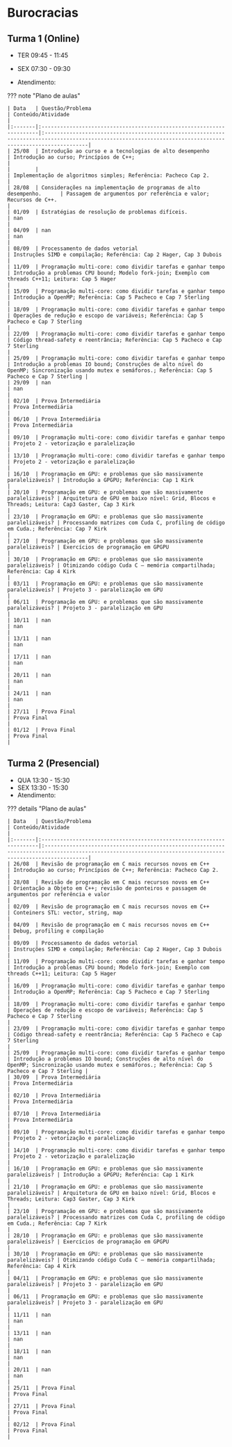 

# Burocracias 

## Turma 1 (Online)

* TER 09:45 - 11:45
* SEX 07:30 - 09:30

* Atendimento: 

??? note "Plano de aulas"


    | Data   | Questão/Problema                                                     | Conteúdo/Atividade                                                                                                                                        |
    |:-------|:---------------------------------------------------------------------|:----------------------------------------------------------------------------------------------------------------------------------------------------------|
    | 25/08  | Introdução ao curso e a tecnologias de alto desempenho               | Introdução ao curso; Princípios de C++;                                                                                                                   |
    |        |                                                                      | Implementação de algoritmos simples; Referência: Pacheco Cap 2.                                                                                           |
    | 28/08  | Considerações na implementação de programas de alto desempenho.      | Passagem de argumentos por referência e valor; Recursos de C++.                                                                                           |
    | 01/09  | Estratégias de resolução de problemas difíceis.                      | nan                                                                                                                                                       |
    | 04/09  | nan                                                                  | nan                                                                                                                                                       |
    | 08/09  | Processamento de dados vetorial                                      | Instruções SIMD e compilação; Referência: Cap 2 Hager, Cap 3 Dubois                                                                                       |
    | 11/09  | Programação multi-core: como dividir tarefas e ganhar tempo          | Introdução a problemas CPU bound; Modelo fork-join; Exemplo com threads C++11; Leitura: Cap 5 Hager                                                       |
    | 15/09  | Programação multi-core: como dividir tarefas e ganhar tempo          | Introdução a OpenMP; Referência: Cap 5 Pacheco e Cap 7 Sterling                                                                                           |
    | 18/09  | Programação multi-core: como dividir tarefas e ganhar tempo          | Operações de redução e escopo de variáveis; Referência: Cap 5 Pacheco e Cap 7 Sterling                                                                    |
    | 22/09  | Programação multi-core: como dividir tarefas e ganhar tempo          | Código thread-safety e reentrância; Referência: Cap 5 Pacheco e Cap 7 Sterling                                                                            |
    | 25/09  | Programação multi-core: como dividir tarefas e ganhar tempo          | Introdução a problemas IO bound; Construções de alto nível do OpenMP; Sincronização usando mutex e semáforos.; Referência: Cap 5 Pacheco e Cap 7 Sterling |
    | 29/09  | nan                                                                  | nan                                                                                                                                                       |
    | 02/10  | Prova Intermediária                                                  | Prova Intermediária                                                                                                                                       |
    | 06/10  | Prova Intermediária                                                  | Prova Intermediária                                                                                                                                       |
    | 09/10  | Programação multi-core: como dividir tarefas e ganhar tempo          | Projeto 2 - vetorização e paralelização                                                                                                                   |
    | 13/10  | Programação multi-core: como dividir tarefas e ganhar tempo          | Projeto 2 - vetorização e paralelização                                                                                                                   |
    | 16/10  | Programação em GPU: e problemas que são massivamente paralelizáveis? | Introdução a GPGPU; Referência: Cap 1 Kirk                                                                                                                |
    | 20/10  | Programação em GPU: e problemas que são massivamente paralelizáveis? | Arquitetura de GPU em baixo nível: Grid, Blocos e Threads; Leitura: Cap3 Gaster, Cap 3 Kirk                                                               |
    | 23/10  | Programação em GPU: e problemas que são massivamente paralelizáveis? | Processando matrizes com Cuda C, profiling de código em Cuda.; Referência: Cap 7 Kirk                                                                     |
    | 27/10  | Programação em GPU: e problemas que são massivamente paralelizáveis? | Exercícios de programação em GPGPU                                                                                                                        |
    | 30/10  | Programação em GPU: e problemas que são massivamente paralelizáveis? | Otimizando código Cuda C – memória compartilhada; Referência: Cap 4 Kirk                                                                                  |
    | 03/11  | Programação em GPU: e problemas que são massivamente paralelizáveis? | Projeto 3 - paralelização em GPU                                                                                                                          |
    | 06/11  | Programação em GPU: e problemas que são massivamente paralelizáveis? | Projeto 3 - paralelização em GPU                                                                                                                          |
    | 10/11  | nan                                                                  | nan                                                                                                                                                       |
    | 13/11  | nan                                                                  | nan                                                                                                                                                       |
    | 17/11  | nan                                                                  | nan                                                                                                                                                       |
    | 20/11  | nan                                                                  | nan                                                                                                                                                       |
    | 24/11  | nan                                                                  | nan                                                                                                                                                       |
    | 27/11  | Prova Final                                                          | Prova Final                                                                                                                                               |
    | 01/12  | Prova Final                                                          | Prova Final                                                                                                                                               |


## Turma 2 (Presencial)

* QUA 13:30 - 15:30
* SEX 13:30 - 15:30
* Atendimento: 


??? details "Plano de aulas"



    | Data   | Questão/Problema                                                     | Conteúdo/Atividade                                                                                                                                        |
    |:-------|:---------------------------------------------------------------------|:----------------------------------------------------------------------------------------------------------------------------------------------------------|
    | 26/08  | Revisão de programação em C mais recursos novos em C++               | Introdução ao curso; Princípios de C++; Referência: Pacheco Cap 2.                                                                                        |
    | 28/08  | Revisão de programação em C mais recursos novos em C++               | Orientação a Objeto em C++; revisão de ponteiros e passagem de argumentos por referência e valor                                                          |
    | 02/09  | Revisão de programação em C mais recursos novos em C++               | Conteiners STL: vector, string, map                                                                                                                       |
    | 04/09  | Revisão de programação em C mais recursos novos em C++               | Debug, profiling e compilação                                                                                                                             |
    | 09/09  | Processamento de dados vetorial                                      | Instruções SIMD e compilação; Referência: Cap 2 Hager, Cap 3 Dubois                                                                                       |
    | 11/09  | Programação multi-core: como dividir tarefas e ganhar tempo          | Introdução a problemas CPU bound; Modelo fork-join; Exemplo com threads C++11; Leitura: Cap 5 Hager                                                       |
    | 16/09  | Programação multi-core: como dividir tarefas e ganhar tempo          | Introdução a OpenMP; Referência: Cap 5 Pacheco e Cap 7 Sterling                                                                                           |
    | 18/09  | Programação multi-core: como dividir tarefas e ganhar tempo          | Operações de redução e escopo de variáveis; Referência: Cap 5 Pacheco e Cap 7 Sterling                                                                    |
    | 23/09  | Programação multi-core: como dividir tarefas e ganhar tempo          | Código thread-safety e reentrância; Referência: Cap 5 Pacheco e Cap 7 Sterling                                                                            |
    | 25/09  | Programação multi-core: como dividir tarefas e ganhar tempo          | Introdução a problemas IO bound; Construções de alto nível do OpenMP; Sincronização usando mutex e semáforos.; Referência: Cap 5 Pacheco e Cap 7 Sterling |
    | 30/09  | Prova Intermediária                                                  | Prova Intermediária                                                                                                                                       |
    | 02/10  | Prova Intermediária                                                  | Prova Intermediária                                                                                                                                       |
    | 07/10  | Prova Intermediária                                                  | Prova Intermediária                                                                                                                                       |
    | 09/10  | Programação multi-core: como dividir tarefas e ganhar tempo          | Projeto 2 - vetorização e paralelização                                                                                                                   |
    | 14/10  | Programação multi-core: como dividir tarefas e ganhar tempo          | Projeto 2 - vetorização e paralelização                                                                                                                   |
    | 16/10  | Programação em GPU: e problemas que são massivamente paralelizáveis? | Introdução a GPGPU; Referência: Cap 1 Kirk                                                                                                                |
    | 21/10  | Programação em GPU: e problemas que são massivamente paralelizáveis? | Arquitetura de GPU em baixo nível: Grid, Blocos e Threads; Leitura: Cap3 Gaster, Cap 3 Kirk                                                               |
    | 23/10  | Programação em GPU: e problemas que são massivamente paralelizáveis? | Processando matrizes com Cuda C, profiling de código em Cuda.; Referência: Cap 7 Kirk                                                                     |
    | 28/10  | Programação em GPU: e problemas que são massivamente paralelizáveis? | Exercícios de programação em GPGPU                                                                                                                        |
    | 30/10  | Programação em GPU: e problemas que são massivamente paralelizáveis? | Otimizando código Cuda C – memória compartilhada; Referência: Cap 4 Kirk                                                                                  |
    | 04/11  | Programação em GPU: e problemas que são massivamente paralelizáveis? | Projeto 3 - paralelização em GPU                                                                                                                          |
    | 06/11  | Programação em GPU: e problemas que são massivamente paralelizáveis? | Projeto 3 - paralelização em GPU                                                                                                                          |
    | 11/11  | nan                                                                  | nan                                                                                                                                                       |
    | 13/11  | nan                                                                  | nan                                                                                                                                                       |
    | 18/11  | nan                                                                  | nan                                                                                                                                                       |
    | 20/11  | nan                                                                  | nan                                                                                                                                                       |
    | 25/11  | Prova Final                                                          | Prova Final                                                                                                                                               |
    | 27/11  | Prova Final                                                          | Prova Final                                                                                                                                               |
    | 02/12  | Prova Final                                                          | Prova Final                                                                                                                                               |


